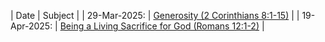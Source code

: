 | Date | Subject |
| 29-Mar-2025: | [Generosity (2 Corinthians 8:1-15)](lesson-29-Mar-2025.md) |
| 19-Apr-2025: | [Being a Living Sacrifice for God (Romans 12:1-2)](lesson-19-Apr-2025.md) |